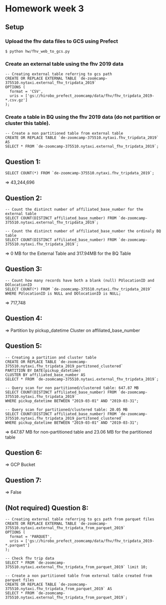 # Homework week 3

## Setup

### Upload the fhv data files to GCS using Prefect
```
$ python hw/fhv_web_to_gcs.py
```
### Create an external table using the fhv 2019 data
```
-- Creating external table referring to gcs path
CREATE OR REPLACE EXTERNAL TABLE `de-zoomcamp-375510.nytaxi.external_fhv_tripdata_2019`
OPTIONS (
  format = 'CSV',
  uris = ['gs://hirobo_prefect_zoomcamp/data/fhv/fhv_tripdata_2019-*.csv.gz']
);

```
### Create a table in BQ using the fhv 2019 data (do not partition or cluster this table).
```
-- Create a non partitioned table from external table
CREATE OR REPLACE TABLE `de-zoomcamp-375510.nytaxi.fhv_tripdata_2019` AS
SELECT * FROM `de-zoomcamp-375510.nytaxi.external_fhv_tripdata_2019`;
```

## Question 1:
```
SELECT COUNT(*) FROM `de-zoomcamp-375510.nytaxi.fhv_tripdata_2019`;
```
=> 43,244,696

## Question 2:
```
-- Count the distinct number of affiliated_base_number for the external table
SELECT COUNT(DISTINCT affiliated_base_number) FROM `de-zoomcamp-375510.nytaxi.external_fhv_tripdata_2019`;

-- Count the distinct number of affiliated_base_number the ordinaly BQ table
SELECT COUNT(DISTINCT affiliated_base_number) FROM `de-zoomcamp-375510.nytaxi.fhv_tripdata_2019`;
```
=> 0 MB for the External Table and 317.94MB for the BQ Table

## Question 3:
```
-- Count how many records have both a blank (null) PUlocationID and DOlocationID 
SELECT COUNT(*) FROM `de-zoomcamp-375510.nytaxi.fhv_tripdata_2019` WHERE PUlocationID is NULL and DOlocationID is NULL;

```
=> 717,748

## Question 4:
=> Partition by pickup_datetime Cluster on affiliated_base_number

## Question 5:

```
-- Creating a partition and cluster table
CREATE OR REPLACE TABLE `de-zoomcamp-375510.nytaxi.fhv_tripdata_2019_partitoned_clustered`
PARTITION BY DATE(pickup_datetime)
CLUSTER BY affiliated_base_number AS
SELECT * FROM `de-zoomcamp-375510.nytaxi.external_fhv_tripdata_2019`;

-- Query scan for non partitioned/clustered table: 647.87 MB
SELECT COUNT(DISTINCT affiliated_base_number) FROM `de-zoomcamp-375510.nytaxi.fhv_tripdata_2019`
WHERE pickup_datetime BETWEEN "2019-03-01" AND "2019-03-31";

-- Query scan for partitioned/clustered table: 20.05 MB
SELECT COUNT(DISTINCT affiliated_base_number) FROM `de-zoomcamp-375510.nytaxi.fhv_tripdata_2019_partitoned_clustered`
WHERE pickup_datetime BETWEEN "2019-03-01" AND "2019-03-31";

```
=> 647.87 MB for non-partitioned table and 23.06 MB for the partitioned table

## Question 6:
=> GCP Bucket

## Question 7:
=> False

## (Not required) Question 8:
```
-- Creating external table referring to gcs path from parquet files
CREATE OR REPLACE EXTERNAL TABLE `de-zoomcamp-375510.nytaxi.external_fhv_tripdata_from_parquet_2019`
OPTIONS (
  format = 'PARQUET',
  uris = ['gs://hirobo_prefect_zoomcamp/data/fhv/fhv_tripdata_2019-*.parquet']
);

-- Check fhv trip data 
SELECT * FROM `de-zoomcamp-375510.nytaxi.external_fhv_tripdata_from_parquet_2019` limit 10;

-- Create a non partitioned table from external table created from parquet files
CREATE OR REPLACE TABLE `de-zoomcamp-375510.nytaxi.fhv_tripdata_from_parquet_2019` AS
SELECT * FROM `de-zoomcamp-375510.nytaxi.external_fhv_tripdata_from_parquet_2019`;
```
